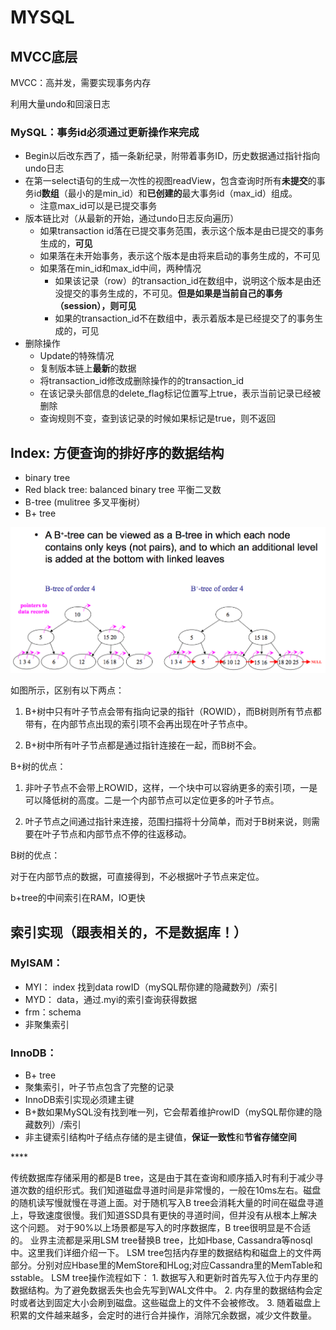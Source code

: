 # MYSQL

## MVCC底层

MVCC：高并发，需要实现事务内存

利用大量undo和回滚日志

### MySQL：事务id必须通过更新操作来完成

* Begin以后改东西了，插一条新纪录，附带着事务ID，历史数据通过指针指向undo日志
* 在第一select语句的生成一次性的视图readView，包含查询时所有**未提交**的事务id**数组**（最小的是min\_id）和**已创建的**最大事务id（max\_id）组成。
  * 注意max\_id可以是已提交事务
* 版本链比对（从最新的开始，通过undo日志反向遍历）
  * 如果transaction id落在已提交事务范围，表示这个版本是由已提交的事务生成的，**可见**
  * 如果落在未开始事务，表示这个版本是由将来启动的事务生成的，不可见
  * 如果落在min\_id和max\_id中间，两种情况
    * 如果该记录（row）的transaction\_id在数组中，说明这个版本是由还没提交的事务生成的，不可见。**但是如果是当前自己的事务（session），则可见**
    * 如果的transaction\_id不在数组中，表示着版本是已经提交了的事务生成的，可见
* 删除操作
  * Update的特殊情况
  * 复制版本链上**最新**的数据
  * 将transaction\_id修改成删除操作的的transaction\_id
  * 在该记录头部信息的delete\_flag标记位置写上true，表示当前记录已经被删除
  * 查询规则不变，查到该记录的时候如果标记是true，则不返回

## Index: 方便查询的排好序的数据结构

* binary tree
* Red black tree: balanced binary tree 平衡二叉数
* B-tree \(mulitree 多叉平衡树）
* B+ tree

![](../../.gitbook/assets/0%20%281%29.png)

如图所示，区别有以下两点：

1. B+树中只有叶子节点会带有指向记录的指针（ROWID），而B树则所有节点都带有，在内部节点出现的索引项不会再出现在叶子节点中。

2. B+树中所有叶子节点都是通过指针连接在一起，而B树不会。

B+树的优点：

1. 非叶子节点不会带上ROWID，这样，一个块中可以容纳更多的索引项，一是可以降低树的高度。二是一个内部节点可以定位更多的叶子节点。

2. 叶子节点之间通过指针来连接，范围扫描将十分简单，而对于B树来说，则需要在叶子节点和内部节点不停的往返移动。

B树的优点：

对于在内部节点的数据，可直接得到，不必根据叶子节点来定位。

b+tree的中间索引在RAM，IO更快

## 索引实现（跟表相关的，不是数据库！）

### MyISAM：

* MYI： index 找到data rowID（mySQL帮你建的隐藏数列）/索引
* MYD： data，通过.myi的索引查询获得数据
* frm：schema
* 非聚集索引

### InnoDB：

* B+ tree
* 聚集索引，叶子节点包含了完整的记录
* InnoDB索引实现必须建主键
* B+数如果MySQL没有找到唯一列，它会帮着维护rowID（mySQL帮你建的隐藏数列）/索引
* 非主键索引结构叶子结点存储的是主键值，**保证一致性**和**节省存储空间**

\*\*\*\*

传统数据库存储采用的都是B tree，这是由于其在查询和顺序插入时有利于减少寻道次数的组织形式。我们知道磁盘寻道时间是非常慢的，一般在10ms左右。磁盘的随机读写慢就慢在寻道上面。对于随机写入B tree会消耗大量的时间在磁盘寻道上，导致速度很慢。我们知道SSD具有更快的寻道时间，但并没有从根本上解决这个问题。 对于90%以上场景都是写入的时序数据库，B tree很明显是不合适的。 业界主流都是采用LSM tree替换B tree，比如Hbase, Cassandra等nosql中。这里我们详细介绍一下。 LSM tree包括内存里的数据结构和磁盘上的文件两部分。分别对应Hbase里的MemStore和HLog;对应Cassandra里的MemTable和sstable。 LSM tree操作流程如下： 1. 数据写入和更新时首先写入位于内存里的数据结构。为了避免数据丢失也会先写到WAL文件中。 2. 内存里的数据结构会定时或者达到固定大小会刷到磁盘。这些磁盘上的文件不会被修改。 3. 随着磁盘上积累的文件越来越多，会定时的进行合并操作，消除冗余数据，减少文件数量。


